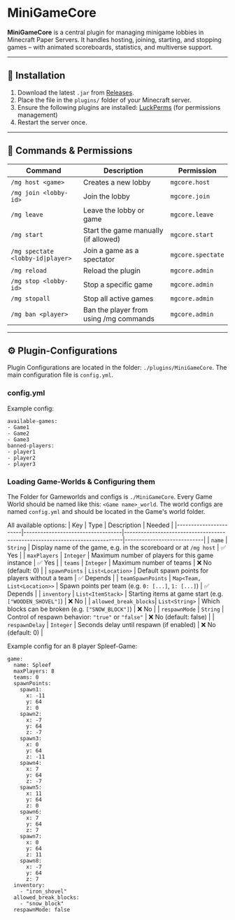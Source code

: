 # MiniGameCore

**MiniGameCore** is a central plugin for managing minigame lobbies in Minecraft Paper Servers. It handles hosting, joining, starting, and stopping games – with animated scoreboards, statistics, and multiverse support.

---

## 🔧 Installation

1. Download the latest `.jar` from [Releases](https://github.com/YourGitUser/MiniGameCore/releases).
2. Place the file in the `plugins/` folder of your Minecraft server.
3. Ensure the following plugins are installed:
[LuckPerms](https://luckperms.net/) (for permissions management)
4. Restart the server once.


---
## 📜 Commands & Permissions

| Command | Description | Permission |
|----------------------------------------|------------------------------------------------|-------------------------------|
| `/mg host <game>` | Creates a new lobby | `mgcore.host` |
| `/mg join <lobby-id>` | Join the lobby | `mgcore.join` |
| `/mg leave` | Leave the lobby or game | `mgcore.leave` |
| `/mg start` | Start the game manually (if allowed) | `mgcore.start` |
| `/mg spectate <lobby-id\|player>` | Join a game as a spectator | `mgcore.spectate` |
| `/mg reload` | Reload the plugin | `mgcore.admin` |
| `/mg stop <lobby-id>` | Stop a specific game | `mgcore.admin` |
| `/mg stopall` | Stop all active games | `mgcore.admin` |
| `/mg ban <player>` | Ban the player from using /mg commands | `mgcore.admin` |

---

## ⚙️ Plugin-Configurations

Plugin Configurations are located in the folder: `./plugins/MiniGameCore`. The main configuration file is `config.yml`.

### config.yml
Example config:
```
available-games:
- Game1
- Game2
- Game3
banned-players:
- player1
- player2
- player3
```

### Loading Game-Worlds & Configuring them
The Folder for Gameworlds and configs is `./MiniGameCore`. Every Game World should be named like this: `<Game name>_world`. The world configs are named `config.yml` and should be located in the Game's world folder.

All available options:
| Key                   | Type                              | Description                                                                 | Needed                     |
|-----------------------|-----------------------------------|-----------------------------------------------------------------------------|----------------------------|
| `name`                | `String`                          | Display name of the game, e.g. in the scoreboard or at `/mg host`           | ✅ Yes                     |
| `maxPlayers`          | `Integer`                         | Maximum number of players for this game instance                            | ✅ Yes                     |
| `teams`               | `Integer`                         | Maximum number of teams                                                     | ❌ No (default: 0)         |
| `spawnPoints`         | `List<Location>`                  | Default spawn points for players without a team                             | ✅ Depends                 |
| `teamSpawnPoints`     | `Map<Team, List<Location>>`       | Spawn points per team (e.g. `0: [...]`, `1: [...]`)                         | ✅ Depends                 |
| `inventory`           | `List<ItemStack>`                 | Starting items at game start (e.g. `["WOODEN_SHOVEL"]`)                     | ❌ No                      |
| `allowed_break_blocks`| `List<String>`                    | Which blocks can be broken (e.g. `["SNOW_BLOCK"]`)                          | ❌ No                      |
| `respawnMode`         | `String`                          | Control of respawn behavior: `"true"` or `"false"`                          | ❌ No (default: false)     |
| `respawnDelay`        | `Integer`                         | Seconds delay until respawn (if enabled)                                    | ❌ No (default: 0)         |


Example config for an 8 player Spleef-Game:
```
game:
  name: Spleef
  maxPlayers: 8
  teams: 0
  spawnPoints:
    spawn1:
      x: -11
      y: 64
      z: 0
    spawn2:
      x: -7
      y: 64
      z: -7
    spawn3:
      x: 0
      y: 64
      z: -11
    spawn4:
      x: 7
      y: 64
      z: -7
    spawn5:
      x: 11
      y: 64
      z: 0
    spawn6:
      x: 7
      y: 64
      z: 7
    spawn7:
      x: 0
      y: 64
      z: 11
    spawn8:
      x: -7
      y: 64
      z: 7
  inventory:
    - "iron_shovel"
  allowed_break_blocks:
    - "snow_block"
  respawnMode: false
```
